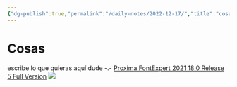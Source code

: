 ```yaml
---
{"dg-publish":true,"permalink":"/daily-notes/2022-12-17/","title":"cosas","tags":["dailynotes"]}
---
```


# Cosas

escribe lo que quieras aquí dude -.-
 [Proxima FontExpert 2021 18.0 Release 5 Full Version](https://www.mazterize.com/proxima-fontexpert-full-version.html)
 ![](https://i.imgur.com/ob5Ie9S.png)
